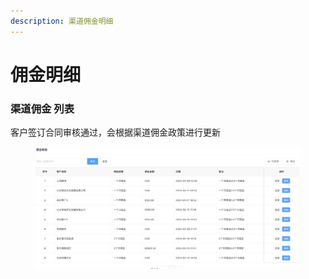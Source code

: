 ```yaml
---
description: 渠道佣金明细
---
```


# 佣金明细

### 渠道佣金 列表

客户签订合同审核通过，会根据渠道佣金政策进行更新

<figure><img src="../../../.gitbook/assets/image (161).png" alt=""><figcaption></figcaption></figure>
